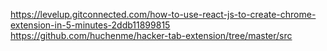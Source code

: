 https://levelup.gitconnected.com/how-to-use-react-js-to-create-chrome-extension-in-5-minutes-2ddb11899815
https://github.com/huchenme/hacker-tab-extension/tree/master/src

